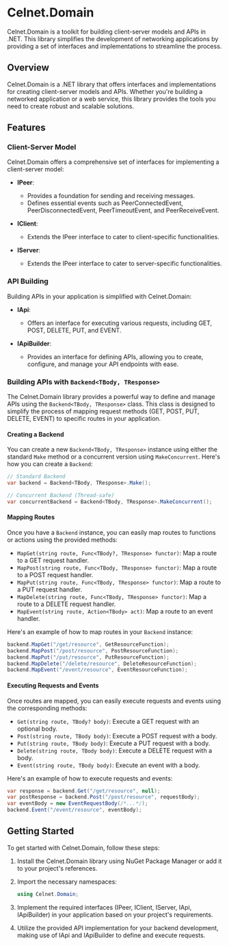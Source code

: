 # Celnet.Domain

Celnet.Domain is a toolkit for building client-server models and APIs in .NET.
This library simplifies the development of networking applications by providing a set of interfaces and implementations to streamline the process.

## Overview

Celnet.Domain is a .NET library that offers interfaces and implementations for creating client-server models and APIs.
Whether you're building a networked application or a web service, this library provides the tools you need to create robust and scalable solutions.

## Features

### Client-Server Model

Celnet.Domain offers a comprehensive set of interfaces for implementing a client-server model:

- **IPeer**:
  - Provides a foundation for sending and receiving messages.
  - Defines essential events such as PeerConnectedEvent, PeerDisconnectedEvent, PeerTimeoutEvent, and PeerReceiveEvent.

- **IClient**:
  - Extends the IPeer interface to cater to client-specific functionalities.
  
- **IServer**:
  - Extends the IPeer interface to cater to server-specific functionalities.

### API Building

Building APIs in your application is simplified with Celnet.Domain:

- **IApi**:
  - Offers an interface for executing various requests, including GET, POST, DELETE, PUT, and EVENT.
  
- **IApiBuilder**:
  - Provides an interface for defining APIs, allowing you to create, configure, and manage your API endpoints with ease.
 
### Building APIs with `Backend<TBody, TResponse>`

The Celnet.Domain library provides a powerful way to define and manage APIs using the `Backend<TBody, TResponse>` class.
This class is designed to simplify the process of mapping request methods (GET, POST, PUT, DELETE, EVENT) to specific routes in your application.

#### Creating a Backend

You can create a new `Backend<TBody, TResponse>` instance using either the standard `Make` method or a concurrent version using `MakeConcurrent`.
Here's how you can create a `Backend`:

```csharp
// Standard Backend
var backend = Backend<TBody, TResponse>.Make();

// Concurrent Backend (Thread-safe)
var concurrentBackend = Backend<TBody, TResponse>.MakeConcurrent();
```

#### Mapping Routes

Once you have a `Backend` instance, you can easily map routes to functions or actions using the provided methods:

- `MapGet(string route, Func<TBody?, TResponse> functor)`: Map a route to a GET request handler.
- `MapPost(string route, Func<TBody, TResponse> functor)`: Map a route to a POST request handler.
- `MapPut(string route, Func<TBody, TResponse> functor)`: Map a route to a PUT request handler.
- `MapDelete(string route, Func<TBody, TResponse> functor)`: Map a route to a DELETE request handler.
- `MapEvent(string route, Action<TBody> act)`: Map a route to an event handler.

Here's an example of how to map routes in your `Backend` instance:

```csharp
backend.MapGet("/get/resource", GetResourceFunction);
backend.MapPost("/post/resource", PostResourceFunction);
backend.MapPut("/put/resource", PutResourceFunction);
backend.MapDelete("/delete/resource", DeleteResourceFunction);
backend.MapEvent("/event/resource", EventResourceFunction);
```

#### Executing Requests and Events

Once routes are mapped, you can easily execute requests and events using the corresponding methods:

- `Get(string route, TBody? body)`: Execute a GET request with an optional body.
- `Post(string route, TBody body)`: Execute a POST request with a body.
- `Put(string route, TBody body)`: Execute a PUT request with a body.
- `Delete(string route, TBody body)`: Execute a DELETE request with a body.
- `Event(string route, TBody body)`: Execute an event with a body.

Here's an example of how to execute requests and events:

```csharp
var response = backend.Get("/get/resource", null);
var postResponse = backend.Post("/post/resource", requestBody);
var eventBody = new EventRequestBody(/*...*/);
backend.Event("/event/resource", eventBody);
```


## Getting Started

To get started with Celnet.Domain, follow these steps:

1. Install the Celnet.Domain library using NuGet Package Manager or add it to your project's references.

2. Import the necessary namespaces:
   
   ```csharp
   using Celnet.Domain;
   ```
3. Implement the required interfaces (IPeer, IClient, IServer, IApi, IApiBuilder) in your application based on your project's requirements.

4. Utilize the provided API implementation for your backend development, making use of IApi and IApiBuilder to define and execute requests.


